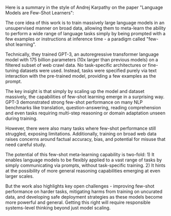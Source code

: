 Here is a summary in the style of Andrej Karpathy on the paper "Language Models are Few-Shot Learners":

The core idea of this work is to train massively large language models in an unsupervised manner on broad data, allowing them to meta-learn the ability to perform a wide range of language tasks simply by being prompted with a few examples or instructions at inference time - a paradigm called "few-shot learning". 

Technically, they trained GPT-3, an autoregressive transformer language model with 175 billion parameters (10x larger than previous models) on a filtered subset of web crawl data. No task-specific architectures or fine-tuning datasets were used. Instead, tasks were specified purely via text interaction with the pre-trained model, providing a few examples as the prompt.

The key insight is that simply by scaling up the model and dataset massively, the capabilities of few-shot learning emerge in a surprising way. GPT-3 demonstrated strong few-shot performance on many NLP benchmarks like translation, question-answering, reading comprehension and even tasks requiring multi-step reasoning or domain adaptation unseen during training.

However, there were also many tasks where few-shot performance still struggled, exposing limitations. Additionally, training on broad web data raises concerns around factual accuracy, bias, and potential for misuse that need careful study.

The potential of this few-shot meta-learning capability is two-fold: 1) It enables language models to be flexibly applied to a vast range of tasks by simply communicating via prompts, without task-specific training. 2) It hints at the possibility of more general reasoning capabilities emerging at even larger scales.

But the work also highlights key open challenges - improving few-shot performance on harder tasks, mitigating harms from training on uncurated data, and developing safe deployment strategies as these models become more powerful and general. Getting this right will require responsible systems-level thinking beyond just model scaling.
